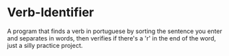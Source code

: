 # Verb-Identifier
A program that finds a verb in portuguese by sorting the sentence you enter and separates in words, then verifies if there's a 'r' in the end of the word, just a silly practice project.
